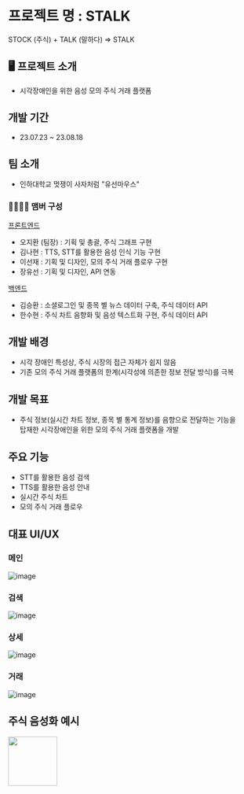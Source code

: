# 프로젝트 명 : STALK
STOCK (주식) + TALK (말하다) => STALK
## 🖥️ 프로젝트 소개
- 시각장애인을 위한 음성 모의 주식 거래 플랫폼
## 개발 기간
- 23.07.23 ~ 23.08.18
## 팀 소개
- 인하대학교 멋쟁이 사자처럼 "유선마우스"
### 👨‍👩‍👧‍👦 맴버 구성
[프론트엔드](https://github.com/returntoOZ/STALK_FE)
- 오지환 (팀장) : 기획 및 총괄, 주식 그래프 구현
- 김나현 : TTS, STT를 활용한 음성 인식 기능 구현 
- 이선재 : 기획 및 디자인, 모의 주식 거래 플로우 구현
- 장유선 : 기획 및 디자인, API 연동


[백엔드](https://github.com/kseysh/STALK_BE)

- 김승환 : 소셜로그인 및 종목 별 뉴스 데이터 구축, 주식 데이터 API
- 한수현 : 주식 차트 음향화 및 음성 텍스트화 구현, 주식 데이터 API
## 개발 배경
- 시각 장애인 특성상, 주식 시장의 접근 자체가 쉽지 않음
- 기존 모의 주식 거래 플랫폼의 한계(시각성에 의존한 정보 전달 방식)를 극복
## 개발 목표
- 주식 정보(실시간 차트 정보, 종목 별 통계 정보)를 음향으로 전달하는 기능을<br>탑재한 시각장애인을 위한 모의 주식 거래 플랫폼을 개발
## 주요 기능
- STT를 활용한 음성 검색
- TTS를 활용한 음성 안내
- 실시간 주식 차트
- 모의 주식 거래 플로우

## 대표 UI/UX
### 메인
![image](https://github.com/kseysh/STALK_BE/assets/69035864/8668cd03-24b5-4122-95ad-2616a4fa481f)
### 검색
![image](https://github.com/kseysh/STALK_BE/assets/69035864/3a5bfa36-ecc0-43fd-8f94-a5ec662b8138)
### 상세
![image](https://github.com/kseysh/STALK_BE/assets/69035864/c5f3a3b0-3068-4ab8-85ef-68c43d2e1c3d)
### 거래
![image](https://github.com/kseysh/STALK_BE/assets/69035864/16e8b5ea-219a-4e66-b38f-7b13ae44143f)
## 주식 음성화 예시
<img src="https://github.com/kseysh/STALK_BE/assets/69035864/b653527b-f238-42f6-b4a3-0f5fc80a389c" width="100" height="100">


